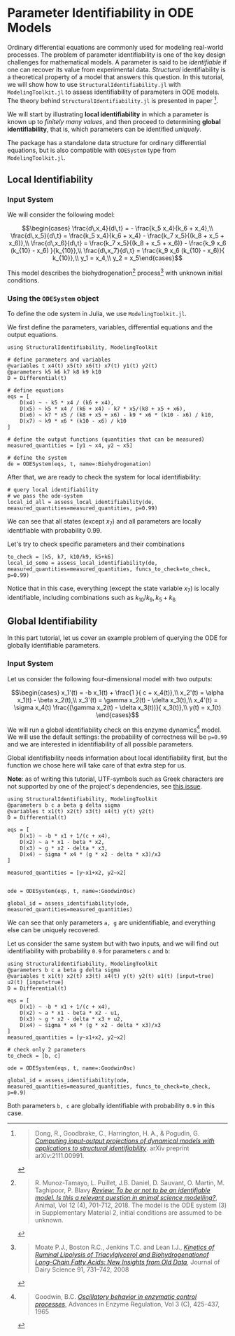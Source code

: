 # Parameter Identifiability in ODE Models

Ordinary differential equations are commonly used for modeling real-world processes. The problem of parameter identifiability is one of the key design challenges for mathematical models. A parameter is said to be _identifiable_ if one can recover its value from experimental data. _Structural_ identifiability is a theoretical property of a model that answers this question. In this tutorial, we will show how to use `StructuralIdentifiability.jl` with `ModelingToolkit.jl` to assess identifiability of parameters in ODE models. The theory behind `StructuralIdentifiability.jl` is presented in paper [^4].

We will start by illustrating **local identifiability** in which a parameter is known up to _finitely many values_, and then proceed to determining **global identifiability**, that is, which parameters can be identified _uniquely_.

The package has a standalone data structure for ordinary differential equations, but is also compatible with `ODESystem` type from `ModelingToolkit.jl`.

## Local Identifiability
### Input System

We will consider the following model:

$$\begin{cases}
\frac{d\,x_4}{d\,t} = - \frac{k_5 x_4}{k_6 + x_4},\\
\frac{d\,x_5}{d\,t} = \frac{k_5 x_4}{k_6 + x_4} - \frac{k_7 x_5}{(k_8 + x_5 + x_6)},\\
\frac{d\,x_6}{d\,t} = \frac{k_7 x_5}{(k_8 + x_5 + x_6)} - \frac{k_9  x_6  (k_{10} - x_6) }{k_{10}},\\
\frac{d\,x_7}{d\,t} = \frac{k_9  x_6  (k_{10} - x_6)}{ k_{10}},\\
y_1 = x_4,\\
y_2 = x_5\end{cases}$$

This model describes the biohydrogenation[^1] process[^2] with unknown initial conditions.

### Using the `ODESystem` object
To define the ode system in Julia, we use `ModelingToolkit.jl`.

We first define the parameters, variables, differential equations and the output equations.
```@example SI
using StructuralIdentifiability, ModelingToolkit

# define parameters and variables
@variables t x4(t) x5(t) x6(t) x7(t) y1(t) y2(t)
@parameters k5 k6 k7 k8 k9 k10
D = Differential(t)

# define equations
eqs = [
    D(x4) ~ - k5 * x4 / (k6 + x4),
    D(x5) ~ k5 * x4 / (k6 + x4) - k7 * x5/(k8 + x5 + x6),
    D(x6) ~ k7 * x5 / (k8 + x5 + x6) - k9 * x6 * (k10 - x6) / k10,
    D(x7) ~ k9 * x6 * (k10 - x6) / k10
]

# define the output functions (quantities that can be measured)
measured_quantities = [y1 ~ x4, y2 ~ x5]

# define the system
de = ODESystem(eqs, t, name=:Biohydrogenation)
```

After that, we are ready to check the system for local identifiability:
```@example SI
# query local identifiability
# we pass the ode-system
local_id_all = assess_local_identifiability(de, measured_quantities=measured_quantities, p=0.99)
```
We can see that all states (except $x_7$) and all parameters are locally identifiable with probability 0.99. 

Let's try to check specific parameters and their combinations
```@example SI
to_check = [k5, k7, k10/k9, k5+k6]
local_id_some = assess_local_identifiability(de, measured_quantities=measured_quantities, funcs_to_check=to_check, p=0.99)
```

Notice that in this case, everything (except the state variable $x_7$) is locally identifiable, including combinations such as $k_{10}/k_9, k_5+k_6$

## Global Identifiability

In this part tutorial, let us cover an example problem of querying the ODE for globally identifiable parameters.

### Input System

Let us consider the following four-dimensional model with two outputs:

$$\begin{cases}
    x_1'(t) = -b  x_1(t) + \frac{1 }{ c + x_4(t)},\\
    x_2'(t) = \alpha  x_1(t) - \beta  x_2(t),\\
    x_3'(t) = \gamma  x_2(t) - \delta  x_3(t),\\
    x_4'(t) = \sigma  x_4(t)  \frac{(\gamma x_2(t) - \delta x_3(t))}{ x_3(t)},\\
    y(t) = x_1(t)
\end{cases}$$

We will run a global identifiability check on this enzyme dynamics[^3] model. We will use the default settings: the probability of correctness will be `p=0.99` and we are interested in identifiability of all possible parameters.

Global identifiability needs information about local identifiability first, but the function we chose here will take care of that extra step for us.

__Note__: as of writing this tutorial, UTF-symbols such as Greek characters are not supported by one of the project's dependencies, see [this issue](https://github.com/SciML/StructuralIdentifiability.jl/issues/43).

```@example SI2
using StructuralIdentifiability, ModelingToolkit
@parameters b c a beta g delta sigma
@variables t x1(t) x2(t) x3(t) x4(t) y(t) y2(t)
D = Differential(t)

eqs = [
    D(x1) ~ -b * x1 + 1/(c + x4),
    D(x2) ~ a * x1 - beta * x2,
    D(x3) ~ g * x2 - delta * x3,
    D(x4) ~ sigma * x4 * (g * x2 - delta * x3)/x3
]

measured_quantities = [y~x1+x2, y2~x2]


ode = ODESystem(eqs, t, name=:GoodwinOsc)

global_id = assess_identifiability(ode, measured_quantities=measured_quantities)
```
We can see that only parameters `a, g` are unidentifiable, and everything else can be uniquely recovered.

Let us consider the same system but with two inputs, and we will find out identifiability with probability `0.9` for parameters `c` and `b`:

```@example SI3
using StructuralIdentifiability, ModelingToolkit
@parameters b c a beta g delta sigma
@variables t x1(t) x2(t) x3(t) x4(t) y(t) y2(t) u1(t) [input=true] u2(t) [input=true]
D = Differential(t)

eqs = [
    D(x1) ~ -b * x1 + 1/(c + x4),
    D(x2) ~ a * x1 - beta * x2 - u1,
    D(x3) ~ g * x2 - delta * x3 + u2,
    D(x4) ~ sigma * x4 * (g * x2 - delta * x3)/x3
]
measured_quantities = [y~x1+x2, y2~x2]

# check only 2 parameters
to_check = [b, c]

ode = ODESystem(eqs, t, name=:GoodwinOsc)

global_id = assess_identifiability(ode, measured_quantities=measured_quantities, funcs_to_check=to_check, p=0.9)
```

Both parameters `b, c` are globally identifiable with probability `0.9` in this case.

[^1]:
    > R. Munoz-Tamayo, L. Puillet, J.B. Daniel, D. Sauvant, O. Martin, M. Taghipoor, P. Blavy [*Review: To be or not to be an identifiable model. Is this a relevant question in animal science modelling?*](https://doi.org/10.1017/S1751731117002774), Animal, Vol 12 (4), 701-712, 2018. The model is the ODE system (3) in Supplementary Material 2, initial conditions are assumed to be unknown.

[^2]:
    > Moate P.J., Boston R.C., Jenkins T.C. and Lean I.J., [*Kinetics of Ruminal Lipolysis of Triacylglycerol and Biohydrogenationof Long-Chain Fatty Acids: New Insights from Old Data*](doi:10.3168/jds.2007-0398), Journal of Dairy Science 91, 731–742, 2008

[^3]:
    > Goodwin, B.C. [*Oscillatory behavior in enzymatic control processes*](https://doi.org/10.1016/0065-2571(65)90067-1), Advances in Enzyme Regulation, Vol 3 (C), 425-437, 1965

[^4]:
    > Dong, R., Goodbrake, C., Harrington, H. A., & Pogudin, G. [*Computing input-output projections of dynamical models with applications to structural identifiability*](https://arxiv.org/pdf/2111.00991). arXiv preprint arXiv:2111.00991.
